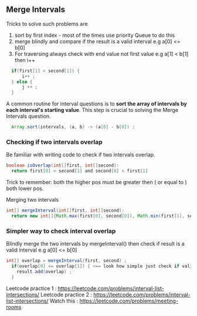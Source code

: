 ## Merge Intervals

Tricks to solve such problems are
1) sort by first index - most of the times use priority Queue to do this
2) merge blindly and compare if the result is a valid interval e.g a[0] <= b[0]
3) For traversing always check with end value not first value e.g a[1] < b[1] then i++
```java
  if(first[1] < second[1]) {
      i++ ;
  } else {
      j ++ ;
  }
```

A common routine for interval questions is to **sort the array of intervals by each interval's starting value**. This step is crucial to solving the Merge Intervals question.

```java
  Array.sort(intervals, (a, b) -> (a[0] - b[0]) ;
```

### Checking if two intervals overlap
Be familiar with writing code to check if two intervals overlap.

```java
boolean isOverlap(int[]first, int[]second):
  return first[0] < second[1] and second[0] < first[1]
```

Trick to remember: both the higher pos must be greater then ( or equal to ) both lower pos.

Merging two intervals
```java
int[] mergeInterval(int[]first, int[]second):
  return new int[]{Math.max(first[0], second[0]), Math.min(first[1], second[1])} ;
```

### Simpler way to check interval overlap

Blindly merge the two intervals by mergeInterval() then check if result is a valid interval 
e.g a[0] <= b[0]

```java
int[] overlap = mergeInterval(first, second) ;
  if(overlap[0] <= overlap[1]) { <== look how simple just check if valid interval
    result.add(overlap) ;
  }
```

Leetcode practice 1 : https://leetcode.com/problems/interval-list-intersections/
Leetcode practice 2 : https://leetcode.com/problems/interval-list-intersections/
Watch this : https://leetcode.com/problems/meeting-rooms


